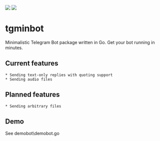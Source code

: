 <img src="https://img.shields.io/badge/Telegram-2CA5E0?style=for-the-badge&logo=telegram&logoColor=white" />&nbsp;<img src="https://img.shields.io/badge/Go-00ADD8?style=for-the-badge&logo=go&logoColor=white" />
# tgminbot
Minimalistic Telegram Bot package written in Go. Get your bot running in minutes.

## Current features

    * Sending text-only replies with quoting support
	* Sending audio files

## Planned features

    * Sending arbitrary files

## Demo
See demobot\demobot.go
